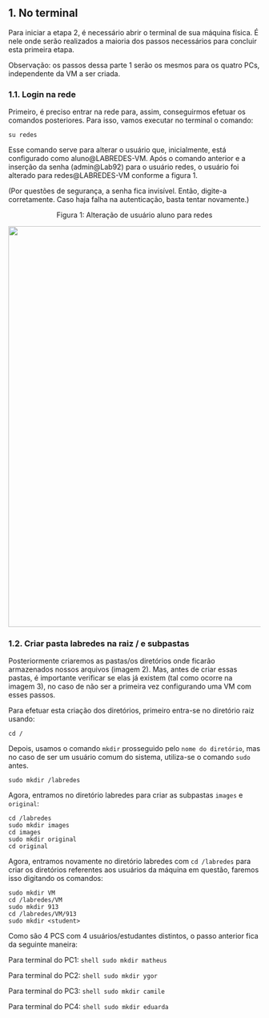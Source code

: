 ## 1.   No terminal

Para iniciar a etapa 2, é necessário abrir o terminal de sua máquina física. É nele onde serão realizados a maioria dos passos necessários para concluir esta primeira etapa. 

Observação: os passos dessa parte 1 serão os mesmos para os quatro PCs, independente da VM a ser criada. 

### 1.1. Login na rede

Primeiro, é preciso entrar na rede para, assim, conseguirmos efetuar os comandos posteriores. Para isso, vamos executar no terminal o comando: 

``su redes``

Esse comando serve para alterar o usuário que, inicialmente, está configurado como aluno@LABREDES-VM. Após o comando anterior e a inserção da senha (admin@Lab92) para o usuário redes, o usuário foi alterado para redes@LABREDES-VM conforme a figura 1.  

(Por questões de segurança, a senha fica invisível. Então, digite-a corretamente. Caso haja falha na autenticação, basta tentar novamente.)

<p><center> Figura 1: Alteração de usuário aluno para redes</center></p>   
   <img src="figures/alteracaoUsuario.png" alt=""
    title="Figura 1: Alteração de usuário" width="800" height="auto"/> <br/>

### 1.2. Criar pasta labredes na raiz / e subpastas

Posteriormente criaremos as pastas/os diretórios onde ficarão armazenados nossos arquivos (imagem 2). Mas, antes de criar essas pastas, é importante verificar se elas já existem (tal como ocorre na imagem 3), no caso de não ser a primeira vez configurando uma VM com esses passos.

Para efetuar esta criação dos diretórios, primeiro entra-se no diretório raiz usando:


```shell
cd /
```

Depois, usamos o comando ``mkdir`` prosseguido pelo ``nome do diretório``, mas no caso de ser um usuário comum do sistema, utiliza-se o comando ``sudo`` antes. 


```shell
sudo mkdir /labredes
```

Agora, entramos no diretório labredes para criar as subpastas ``images`` e ``original``:


```shell
cd /labredes
sudo mkdir images
cd images
sudo mkdir original
cd original
```

Agora, entramos novamente no diretório labredes com ``cd /labredes`` para criar os diretórios referentes aos usuários da máquina em questão, faremos isso digitando os comandos: 


```shell
sudo mkdir VM
cd /labredes/VM
sudo mkdir 913 
cd /labredes/VM/913
sudo mkdir <student>
```

Como são 4 PCS com 4 usuários/estudantes distintos, o passo anterior fica da seguinte maneira:


Para terminal do PC1: ```shell sudo mkdir matheus ```

Para terminal do PC2: ```shell sudo mkdir ygor ```

Para terminal do PC3: ```shell sudo mkdir camile ```

Para terminal do PC4: ```shell sudo mkdir eduarda ```
